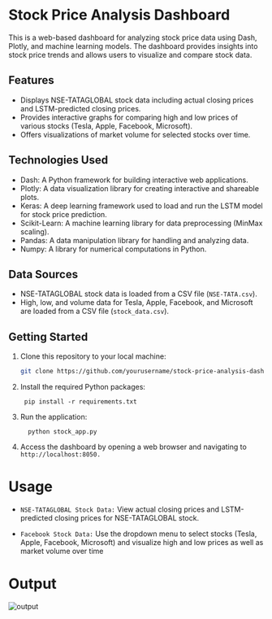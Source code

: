 # Stock Price Analysis Dashboard

This is a web-based dashboard for analyzing stock price data using Dash, Plotly, and machine learning models. The dashboard provides insights into stock price trends and allows users to visualize and compare stock data.

## Features

- Displays NSE-TATAGLOBAL stock data including actual closing prices and LSTM-predicted closing prices.
- Provides interactive graphs for comparing high and low prices of various stocks (Tesla, Apple, Facebook, Microsoft).
- Offers visualizations of market volume for selected stocks over time.

## Technologies Used

- Dash: A Python framework for building interactive web applications.
- Plotly: A data visualization library for creating interactive and shareable plots.
- Keras: A deep learning framework used to load and run the LSTM model for stock price prediction.
- Scikit-Learn: A machine learning library for data preprocessing (MinMax scaling).
- Pandas: A data manipulation library for handling and analyzing data.
- Numpy: A library for numerical computations in Python.

## Data Sources

- NSE-TATAGLOBAL stock data is loaded from a CSV file (`NSE-TATA.csv`).
- High, low, and volume data for Tesla, Apple, Facebook, and Microsoft are loaded from a CSV file (`stock_data.csv`).

## Getting Started

1. Clone this repository to your local machine:

   ```bash
   git clone https://github.com/yourusername/stock-price-analysis-dashboard.git
2. Install the required Python packages:

   ```
    pip install -r requirements.txt
3. Run the application:

    ```
      python stock_app.py

4. Access the dashboard by opening a web browser and navigating to ` http://localhost:8050. `

# Usage
- `NSE-TATAGLOBAL Stock Data:` View actual closing prices and LSTM-predicted closing prices for NSE-TATAGLOBAL stock.

- `Facebook Stock Data:` Use the dropdown menu to select stocks (Tesla, Apple, Facebook, Microsoft) and visualize high and low prices as well as market volume over time

# Output 
![output](https://github.com/Spraveen8-chary/stock-price-prediction/assets/108536707/c4b4a28a-286d-419d-ad54-42339f3b4edf)


